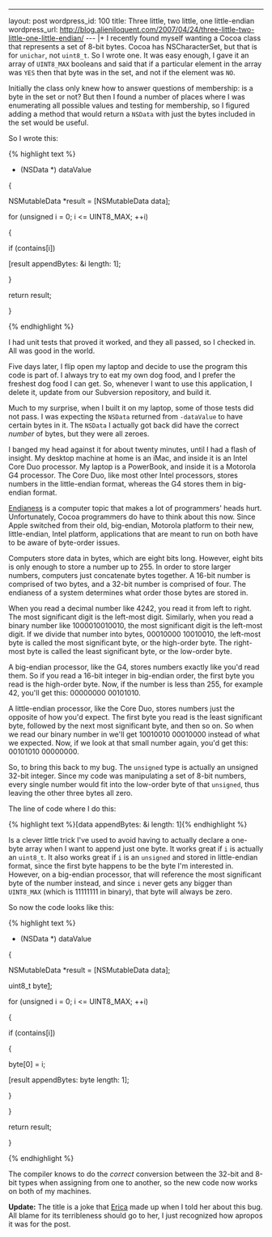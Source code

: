 --- 
layout: post
wordpress_id: 100
title: Three little, two little, one little-endian
wordpress_url: http://blog.alieniloquent.com/2007/04/24/three-little-two-little-one-little-endian/
--- |+
I recently found myself wanting a Cocoa class that represents a set of 8-bit
bytes. Cocoa has NSCharacterSet, but that is for `unichar`, not `uint8_t`. So
I wrote one. It was easy enough, I gave it an array of `UINT8_MAX` booleans
and said that if a particular element in the array was `YES` then that byte
was in the set, and not if the element was `NO`.

Initially the class only knew how to answer questions of membership: is a byte
in the set or not? But then I found a number of places where I was enumerating
all possible values and testing for membership, so I figured adding a method
that would return a `NSData` with just the bytes included in the set would be
useful.

So I wrote this:

{% highlight text %}

- (NSData *) dataValue

{

NSMutableData *result = [NSMutableData data];

for (unsigned i = 0; i <= UINT8_MAX; ++i)

{

if (contains[i])

[result appendBytes: &i length: 1];

}

return result;

}

{% endhighlight %}

I had unit tests that proved it worked, and they all passed, so I checked in.
All was good in the world.

Five days later, I flip open my laptop and decide to use the program this code
is part of. I always try to eat my own dog food, and I prefer the freshest dog
food I can get. So, whenever I want to use this application, I delete it,
update from our Subversion repository, and build it.

Much to my surprise, when I built it on my laptop, some of those tests did not
pass. I was expecting the `NSData` returned from `-dataValue` to have certain
bytes in it. The `NSData` I actually got back did have the correct _number_ of
bytes, but they were all zeroes.

I banged my head against it for about twenty minutes, until I had a flash of
insight. My desktop machine at home is an iMac, and inside it is an Intel Core
Duo processor. My laptop is a PowerBook, and inside it is a Motorola G4
processor. The Core Duo, like most other Intel processors, stores numbers in
the little-endian format, whereas the G4 stores them in big-endian format.

[Endianess][1] is a computer topic that makes a lot of programmers' heads
hurt. Unfortunately, Cocoa programmers do have to think about this now. Since
Apple switched from their old, big-endian, Motorola platform to their new,
little-endian, Intel platform, applications that are meant to run on both have
to be aware of byte-order issues.

Computers store data in bytes, which are eight bits long. However, eight bits
is only enough to store a number up to 255. In order to store larger numbers,
computers just concatenate bytes together. A 16-bit number is comprised of two
bytes, and a 32-bit number is comprised of four. The endianess of a system
determines what order those bytes are stored in.

When you read a decimal number like 4242, you read it from left to right. The
most significant digit is the left-most digit. Similarly, when you read a
binary number like 1000010010010, the most significant digit is the left-most
digit. If we divide that number into bytes, 00010000 10010010, the left-most
byte is called the most significant byte, or the high-order byte. The right-
most byte is called the least significant byte, or the low-order byte.

A big-endian processor, like the G4, stores numbers exactly like you'd read
them. So if you read a 16-bit integer in big-endian order, the first byte you
read is the high-order byte. Now, if the number is less than 255, for example
42, you'll get this: 00000000 00101010.

A little-endian processor, like the Core Duo, stores numbers just the opposite
of how you'd expect. The first byte you read is the least significant byte,
followed by the next most significant byte, and then so on. So when we read
our binary number in we'll get 10010010 00010000 instead of what we expected.
Now, if we look at that small number again, you'd get this: 00101010 00000000.

So, to bring this back to my bug. The `unsigned` type is actually an unsigned
32-bit integer. Since my code was manipulating a set of 8-bit numbers, every
single number would fit into the low-order byte of that `unsigned`, thus
leaving the other three bytes all zero.

The line of code where I do this:

{% highlight text %}[data appendBytes: &i length: 1]{% endhighlight %}

Is a clever little trick I've used to avoid having to actually declare a one-
byte array when I want to append just one byte. It works great if `i` is
actually an `uint8_t`. It also works great if `i` is an `unsigned` and stored
in little-endian format, since the first byte happens to be the byte I'm
interested in. However, on a big-endian processor, that will reference the
most significant byte of the number instead, and since `i` never gets any
bigger than `UINT8_MAX` (which is 11111111 in binary), that byte will always
be zero.

So now the code looks like this:

{% highlight text %}

- (NSData *) dataValue

{

NSMutableData *result = [NSMutableData data];

uint8_t byte[1];

for (unsigned i = 0; i <= UINT8_MAX; ++i)

{

if (contains[i])

{

byte[0] = i;

[result appendBytes: byte length: 1];

}

}

return result;

}

{% endhighlight %}

The compiler knows to do the _correct_ conversion between the 32-bit and 8-bit
types when assigning from one to another, so the new code now works on both of
my machines.

**Update:** The title is a joke that [Erica][2] made up when I told her about
this bug. All blame for its terribleness should go to her, I just recognized
how apropos it was for the post.

   [1]: http://en.wikipedia.org/wiki/Endianness

   [2]: http://www.sperari.com


